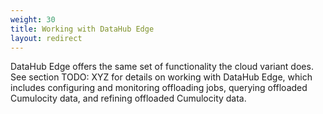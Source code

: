 ```yaml
---
weight: 30
title: Working with DataHub Edge
layout: redirect
---
```


DataHub Edge offers the same set of functionality the cloud variant does. See section TODO: XYZ for details on working with DataHub Edge, which includes configuring and monitoring offloading jobs, querying offloaded Cumulocity data, and refining offloaded Cumulocity data.

